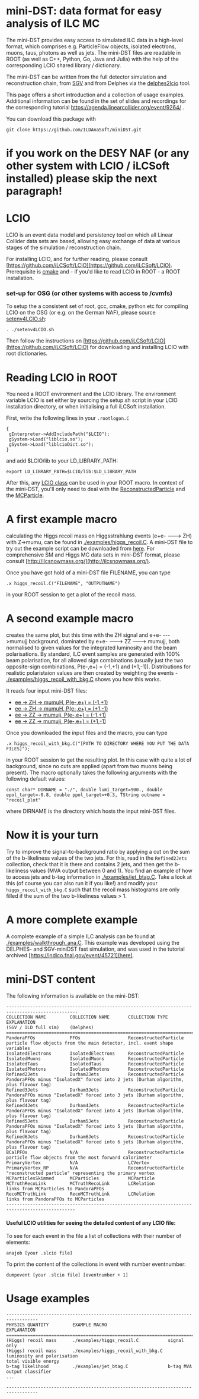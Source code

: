 # mini-DST: data format for easy analysis of ILC MC

The mini-DST provides easy access to simulated ILC data in a high-level format, which comprises e.g. ParticleFlow objects, isolated electrons, muons, taus, photons as well as jets.
The mini-DST files are readable in ROOT (as well as C++, Python, Go, Java and Julia) with the help of the corresponding LCIO shared library / dictionary.

The mini-DST can be written from the full detector simulation and reconstruction chain, from [SGV](https://inspirehep.net/literature/1091154) and from Delphes via the [delphes2lcio](https://github.com/iLCSoft/LCIO/tree/master/examples/cpp/delphes2lcio) tool.

This page offers a short introduction and a collection of usage examples. Additional information can be found in the set of slides and recordings for the corresponding tutorial https://agenda.linearcollider.org/event/9264/ .

You can download this package with 
```
git clone https://github.com/ILDAnaSoft/miniDST.git
```
# if you work on the DESY NAF (or any other system with LCIO / iLCSoft installed) please skip the next paragraph!

# LCIO
LCIO is an event data model and persistency tool on which all Linear Collider data sets are based, allowing easy exchange of data at various stages of the simulation / reconstruction chain.

For installing LCIO, and for further reading, please consult [https://github.com/iLCSoft/LCIO](https://github.com/iLCSoft/LCIO).
Prerequisite is [cmake](https://cmake.org/) and - if you'd like to read LCIO in ROOT - a ROOT installation.

### set-up for OSG (or other systems with access to /cvmfs)
To setup the a consistent set of root, gcc, cmake, python etc for compiling LCIO on the OSG (or e.g. on the German NAF), please source [setenv4LCIO.sh](setenv4LCIO.sh):

```
. ./setenv4LCIO.sh
```
Then follow the instructions on [https://github.com/iLCSoft/LCIO](https://github.com/iLCSoft/LCIO) for downloading and installing LCIO with root dictionaries.

# Reading LCIO in ROOT
You need a ROOT environment and the LCIO library.
The environment variable LCIO is set either by sourcing the setup.sh script in your LCIO installation directory, or when initialising a full iLCSoft installation.

First, write the following lines in your `.rootlogon.C`
```
{
 gInterpreter->AddIncludePath("$LCIO");
 gSystem->Load("liblcio.so");
 gSystem->Load("liblcioDict.so");
}
```
and add $LCIO/lib to your LD_LIBRARY_PATH:
```
export LD_LIBRARY_PATH=$LCIO/lib:$LD_LIBRARY_PATH
```

After this, any [LCIO class](https://ilcsoft.desy.de/LCIO/current/doc/doxygen_api/html/classEVENT_1_1LCObject.html) can be used in your ROOT macro.
In context of the mini-DST, you'll only need to deal with the [ReconstructedParticle](https://ilcsoft.desy.de/LCIO/current/doc/doxygen_api/html/classEVENT_1_1ReconstructedParticle.html) and the [MCParticle](https://ilcsoft.desy.de/LCIO/current/doc/doxygen_api/html/classEVENT_1_1MCParticle.html).

# A first example macro
calculating the Higgs recoil mass on Higgsstrahlung events (e+e- ---> ZH) with Z->mumu, can be found in [./examples/higgs_recoil.C](./examples/higgs_recoil.C).
A mini-DST file to try out the example script can be downloaded from [here](https://desycloud.desy.de/index.php/s/5LmrjGWqziQfMe7). 
For comprehensive SM and Higgs MC data sets in mini-DST format, please consult [http://ilcsnowmass.org/](http://ilcsnowmass.org/). 

Once you have got hold of a mini-DST file FILENAME, you can type
```
.x higgs_recoil.C("FILENAME", "OUTPUTNAME")
```
in your ROOT session to get a plot of the recoil mass.

# A second example macro
creates the same plot, but this time with the ZH signal and e+e- --->mumujj background, dominated by e+e- ---> ZZ ---> mumujj, both normalised to given values for the integrated luminosity and the beam polarisations.
By standard, ILC event samples are generated with 100% beam polarisation, for
all allowed sign combinations (usually just the two opposite-sign combinations, P(e-,e+) = (-1,+1) and (+1,-1)).
Distributions for realistic polaristaion values are then created by weighting the events - [./examples/higgs_recoil_with_bkg.C](./examples/higgs_recoil_with_bkg.C) shows you how this works.

It reads four input mini-DST files:

* [ee -> ZH -> mumuH, P(e-,e+) = (-1,+1)](https://desycloud.desy.de/index.php/s/5LmrjGWqziQfMe7)
* [ee -> ZH -> mumuH, P(e-,e+) = (+1,-1)](https://desycloud.desy.de/index.php/s/3ZqPcGPELggW4bP)
* [ee -> ZZ -> mumujj, P(e-,e+) = (-1,+1)](https://desycloud.desy.de/index.php/s/9gKznqtSGcBKBWY)
* [ee -> ZZ -> mumujj, P(e-,e+) = (+1,-1)](https://desycloud.desy.de/index.php/s/3i3tj3adfMPfPaC)

Once you downloaded the input files and the macro, you can type 
```
.x higgs_recoil_with_bkg.C("[PATH TO DIRECTORY WHERE YOU PUT THE DATA FILES]");
```
in your ROOT session to get the resulting plot.
In this case with quite a lot of background, since no cuts are applied (apart from two muons being present).
The macro optionally takes the following arguments with the following default values:
```
const char* DIRNAME = "./", double lumi_target=900., double epol_target=-0.8, double ppol_target=+0.3, TString outname = "recoil_plot"
```
where DIRNAME is the directory which hosts the input mini-DST files.

# Now it is your turn
Try to improve the signal-to-background ratio by applying a cut on the sum of the b-likeliness values of the two jets.
For this, read in the ```Refined2Jets``` collection, check that it is there and contains 2 jets, and then get the b-likeliness values (MVA output between 0 and 1).
You find an example of how to access jets and b-tag information in [./examples/jet_btag.C](./examples/jet_btag.C).
Take a look at this (of course you can also run it if you like!) and modify your ```higgs_recoil_with_bkg.C``` such that the recoil mass histograms are only filled if the sum of the two b-likeliness values > 1.

# A more complete example

A complete example of a simple ILC analysis can be found at [./examples/walkthrough_ana.C](./examples/walkthrough_ana.C).
This example was developed using the DELPHES- and SGV-miniDST fast simulation, and was used in the tutorial archived  [https://indico.fnal.gov/event/45721](here).

# mini-DST content

The following information is available on the mini-DST:

```
-------------------------------------------------------------------------------------------------
COLLECTION NAME         COLLECTION NAME       COLLECTION TYPE             EXPLANATION
(SGV / ILD full sim)    (Delphes) 
=================================================================================================
PandoraPFOs             PFOs                  ReconstructedParticle       particle flow objects from the main detector, incl. event shape variables
IsolatedElectrons       IsolatedElectrons     ReconstructedParticle         
IsolatedMuons           IsolatedMuons         ReconstructedParticle   
IsolatedTaus            IsolatedTaus          ReconstructedParticle
IsolatedPhotons         IsolatedPhotons       ReconstructedParticle
Refined2Jets            Durham2Jets           ReconstructedParticle       PandoraPFOs minus "IsolatedX" forced into 2 jets (Durham algorithm, plus flavour tag)
Refined3Jets            Durham3Jets           ReconstructedParticle       PandoraPFOs minus "IsolatedX" forced into 3 jets (Durham algorithm, plus flavour tag)
Refined4Jets            Durham4Jets           ReconstructedParticle       PandoraPFOs minus "IsolatedX" forced into 4 jets (Durham algorithm, plus flavour tag)
Refined5Jets            Durham5Jets           ReconstructedParticle       PandoraPFOs minus "IsolatedX" forced into 5 jets (Durham algorithm, plus flavour tag)
Refined6Jets            Durham6Jets           ReconstructedParticle       PandoraPFOs minus "IsolatedX" forced into 6 jets (Durham algorithm, plus flavour tag)
BCalPFOs                N/A                   ReconstructedParticle       particle flow objects from the most forward calorimeter
PrimaryVertex           N/A                   LCVertex                    
PrimaryVertex_RP        N/A                   ReconstructedParticle       "reconstructed particle" representing the primary vertex
MCParticlesSkimmed      MCParticles           MCParticle                    
MCTruthRecoLink         MCTruthRecoLink       LCRelation                  links from MCParticles to PandoraPFOs                 
RecoMCTruthLink         RecoMCTruthLink       LCRelation                  links from PandoraPFOs to MCParticles
------------------------------------------------------------------------------------------------
```
#### Useful LCIO utilities for seeing the detailed content of any LCIO file:
To see for each event in the file a list of collections with their number of elements:
```
anajob [your .slcio file]  
```
To print the content of the collections in event with number eventnumber:
```
dumpevent [your .slcio file] [eventnumber + 1]
```

# Usage examples

```
----------------------------------------------------------------------------------
PHYSICS QUANTITY         EXAMPLE MACRO                        EXPLANATION  
==================================================================================
(Higgs) recoil mass      ./examples/higgs_recoil.C           signal only
(Higgs) recoil mass      ./examples/higgs_recoil_with_bkg.C  luminosity and polarisation      
total visible energy
b-tag likelihood         ./examples/jet_btag.C               b-tag MVA output classifier
...

----------------------------------------------------------------------------------
```

